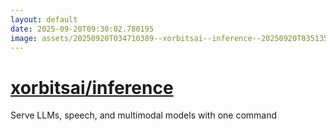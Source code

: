 ```yaml
---
layout: default
date: 2025-09-20T09:30:02.780195
image: assets/20250920T034710389--xorbitsai--inference--20250920T035135061--cropped.png
---
```


# [xorbitsai/inference](https://github.com/xorbitsai/inference)

Serve LLMs, speech, and multimodal models with one command
